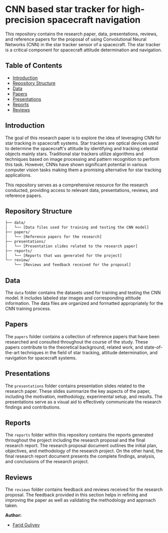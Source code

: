 # CNN based star tracker for high-precision spacecraft navigation

This repository contains the research paper, data, presentations, reviews, and reference papers for the proposal of using Convolutional Neural Networks (CNN) in the star tracker sensor of a spacecraft. The star tracker is a critical component for spacecraft attitude determination and navigation.

## Table of Contents

- [Introduction](#introduction)
- [Repository Structure](#repository-structure)
- [Data](#data)
- [Papers](#papers)
- [Presentations](#presentations)
- [Reports](#reports)
- [Reviews](#reviews)


## Introduction

The goal of this research paper is to explore the idea of leveraging CNN for star tracking in spacecraft systems. Star trackers are optical devices used to determine the spacecraft's attitude by identifying and tracking celestial objects mainly stars. Traditional star trackers utilize algorithms and techniques based on image processing and pattern recognition to perform this task. However, CNNs have shown significant potential in various computer vision tasks making them a promising alternative for star tracking applications.

This repository serves as a comprehensive resource for the research conducted, providing access to relevant data, presentations, reviews, and reference papers.

## Repository Structure

```bash
├── data/
│   └── [Data files used for training and testing the CNN model]
├── papers/
│   └── [Reference papers for the research]
├── presentations/
│   └── [Presentation slides related to the research paper]
├── reports/
│   └── [Reports that was generated for the project]
└── review/
    └── [Reviews and feedback received for the proposal]
```

## Data

The `data` folder contains the datasets used for training and testing the CNN model. It includes labeled star images and corresponding attitude information. The data files are organized and formatted appropriately for the CNN training process.

## Papers

The `papers` folder contains a collection of reference papers that have been researched and consulted throughout the course of the study. These papers contribute to the theoretical background, related work, and state-of-the-art techniques in the field of star tracking, attitude determination, and navigation for spacecraft systems.

## Presentations

The `presentations` folder contains presentation slides related to the research paper. These slides summarize the key aspects of the paper, including the motivation, methodology, experimental setup, and results. The presentations serve as a visual aid to effectively communicate the research findings and contributions.

## Reports
The `reports` folder within this repository contains the reports generated throughout the project including the research proposal and the final research report. The research proposal document outlines the initial plan, objectives, and methodology of the research project. On the other hand, the final research report document presents the complete findings, analysis, and conclusions of the research project.

## Reviews

The `reviews` folder contains feedback and reviews received for the research proposal. The feedback provided in this section helps in refining and improving the paper as well as validating the methodology and approach taken.



**Author:**
- [Farid Guliyev](mailto:farid.guliyev@gwmail.gwu.edu)




